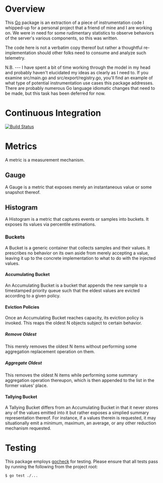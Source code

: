 # Overview
This [Go](http://golang.org) package is an extraction of a piece of
instrumentation code I whipped-up for a personal project that a friend of mine
and I are working on.  We were in need for some rudimentary statistics to
observe behaviors of the server's various components, so this was written.

The code here is not a verbatim copy thereof but rather a thoughtful
re-implementation should other folks need to consume and analyze such telemetry.

N.B. --- I have spent a bit of time working through the model in my head and
probably haven't elucidated my ideas as clearly as I need to.  If you examine
src/main.go and src/export/registry.go, you'll find an example of what type of
potential instrumentation use cases this package addresses.  There are probably
numerous Go language idiomatic changes that need to be made, but this task has
been deferred for now.

# Continuous Integration
[![Build Status](https://secure.travis-ci.org/matttproud/golang_instrumentation.png?branch=master)](http://travis-ci.org/matttproud/golang_instrumentation)

# Metrics
A metric is a measurement mechanism.

## Gauge
A Gauge is a metric that exposes merely an instantaneous value or some snapshot
thereof.

## Histogram
A Histogram is a metric that captures events or samples into buckets.  It
exposes its values via percentile estimations.

### Buckets
A Bucket is a generic container that collects samples and their values.  It
prescribes no behavior on its own aside from merely accepting a value,
leaving it up to the concrete implementation to what to do with the injected
values.

#### Accumulating Bucket
An Accumulating Bucket is a bucket that appends the new sample to a timestamped
priority queue such that the eldest values are evicted according to a given
policy.

#### Eviction Policies
Once an Accumulating Bucket reaches capacity, its eviction policy is invoked.
This reaps the oldest N objects subject to certain behavior.

##### Remove Oldest
This merely removes the oldest N items without performing some aggregation
replacement operation on them.

##### Aggregate Oldest
This removes the oldest N items while performing some summary aggregation
operation thereupon, which is then appended to the list in the former values'
place.

#### Tallying Bucket
A Tallying Bucket differs from an Accumulating Bucket in that it never stores
any of the values emitted into it but rather exposes a simplied summary
representation thereof.  For instance, if a values therein is requested,
it may situationally emit a minimum, maximum, an average, or any other
reduction mechanism requested.

# Testing
This package employs [gocheck](http://labix.org/gocheck) for testing.  Please
ensure that all tests pass by running the following from the project root:

    $ go test ./...

